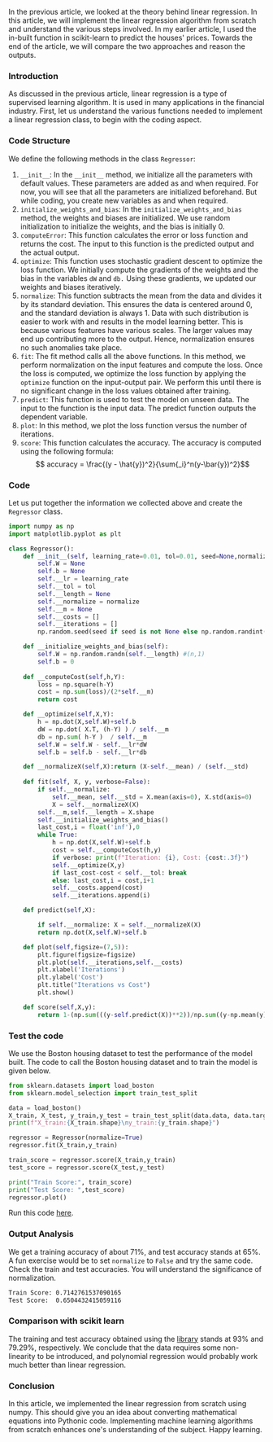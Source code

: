 In the previous article, we looked at the theory behind linear regression. In this article, we will implement the linear regression algorithm from scratch and understand the various steps involved. In my earlier article, I used the in-built function in scikit-learn to predict the houses' prices. Towards the end of the article, we will compare the two approaches and reason the outputs.

### Introduction

As discussed in the previous article, linear regression is a type of supervised learning algorithm. It is used in many applications in the financial industry. First, let us understand the various functions needed to implement a linear regression class, to begin with the coding aspect. 

### Code Structure

We define the following methods in the class `Regressor`:
1. `__init__`: In the `__init__` method, we initialize all the parameters with default values. These parameters are added as and when required. For now, you will see that all the parameters are initialized beforehand. But while coding, you create new variables as and when required.
2. `initialize_weights_and_bias`: In the `initialize_weights_and_bias` method, the weights and biases are initialized. We use random initialization to initialize the weights, and the bias is initially 0. 
3. `computeError`: This function calculates the error or loss function and returns the cost. The input to this function is the predicted output and the actual output. 
4. `optimize`: This function uses stochastic gradient descent to optimize the loss function. We initially compute the gradients of the weights and the bias in the variables `dW` and `db.` Using these gradients, we updated our weights and biases iteratively.
5. `normalize`: This function subtracts the mean from the data and divides it by its standard deviation. This ensures the data is centered around 0, and the standard deviation is always 1. Data with such distribution is easier to work with and results in the model learning better. This is because various features have various scales. The larger values may end up contributing more to the output. Hence, normalization ensures no such anomalies take place. 
6. `fit`: The fit method calls all the above functions. In this method, we perform normalization on the input features and compute the loss. Once the loss is computed, we optimize the loss function by applying the `optimize` function on the input-output pair. We perform this until there is no significant change in the loss values obtained after training.
7. `predict`: This function is used to test the model on unseen data. The input to the function is the input data. The predict function outputs the dependent variable.
8. `plot`: In this method, we plot the loss function versus the number of iterations.
9. `score`: This function calculates the accuracy. The accuracy is computed using the following formula:
    $$ accuracy = \frac{(y - \hat{y})^2}{\sum{_i}^n(y-\bar{y})^2}$$

### Code 

Let us put together the information we collected above and create the `Regressor` class. 

```py
import numpy as np
import matplotlib.pyplot as plt

class Regressor():
    def __init__(self, learning_rate=0.01, tol=0.01, seed=None,normalize=False):
        self.W = None
        self.b = None
        self.__lr = learning_rate
        self.__tol = tol
        self.__length = None
        self.__normalize = normalize
        self.__m = None
        self.__costs = []
        self.__iterations = []
        np.random.seed(seed if seed is not None else np.random.randint(100))

    def __initialize_weights_and_bias(self):
        self.W = np.random.randn(self.__length) #(n,1)
        self.b = 0
        
    def __computeCost(self,h,Y):
        loss = np.square(h-Y)
        cost = np.sum(loss)/(2*self.__m)
        return cost

    def __optimize(self,X,Y):
        h = np.dot(X,self.W)+self.b
        dW = np.dot( X.T, (h-Y) ) / self.__m
        db = np.sum( h-Y )  / self.__m
        self.W = self.W - self.__lr*dW
        self.b = self.b - self.__lr*db

    def __normalizeX(self,X):return (X-self.__mean) / (self.__std)
    
    def fit(self, X, y, verbose=False):
        if self.__normalize:
            self.__mean, self.__std = X.mean(axis=0), X.std(axis=0)
            X = self.__normalizeX(X)
        self.__m,self.__length = X.shape
        self.__initialize_weights_and_bias()
        last_cost,i = float('inf'),0
        while True:
            h = np.dot(X,self.W)+self.b
            cost = self.__computeCost(h,y)
            if verbose: print(f"Iteration: {i}, Cost: {cost:.3f}")
            self.__optimize(X,y)
            if last_cost-cost < self.__tol: break
            else: last_cost,i = cost,i+1
            self.__costs.append(cost)
            self.__iterations.append(i)

    def predict(self,X):

        if self.__normalize: X = self.__normalizeX(X)
        return np.dot(X,self.W)+self.b

    def plot(self,figsize=(7,5)):
        plt.figure(figsize=figsize)
        plt.plot(self.__iterations,self.__costs)
        plt.xlabel('Iterations')
        plt.ylabel('Cost')
        plt.title("Iterations vs Cost")
        plt.show()

    def score(self,X,y):
        return 1-(np.sum(((y-self.predict(X))**2))/np.sum((y-np.mean(y))**2))

```
### Test the code 

We use the Boston housing dataset to test the performance of the model built. The code to call the Boston housing dataset and to train the model is given below.

```py
from sklearn.datasets import load_boston
from sklearn.model_selection import train_test_split

data = load_boston()
X_train, X_test, y_train,y_test = train_test_split(data.data, data.target,test_size=0.1)
print(f"X_train:{X_train.shape}\ny_train:{y_train.shape}")

regressor = Regressor(normalize=True)
regressor.fit(X_train,y_train)

train_score = regressor.score(X_train,y_train)
test_score = regressor.score(X_test,y_test)

print("Train Score:", train_score)
print("Test Score: ",test_score)
regressor.plot()

```
Run this code [here](https://repl.it/@lalithNarayan/SuperiorDeficientType).


### Output Analysis

We get a training accuracy of about 71%, and test accuracy stands at 65%. A fun exercise would be to set `normalize` to `False` and try the same code. Check the train and test accuracies. You will understand the significance of normalization.

```bash
Train Score: 0.7142761537090165
Test Score:  0.6504432415059116
```

### Comparison with scikit learn

The training and test accuracy obtained using the [library](/engineering-education/house-price-prediction/) stands at 93% and 79.29%, respectively. We conclude that the data requires some non-linearity to be introduced, and polynomial regression would probably work much better than linear regression. 

### Conclusion

In this article, we implemented the linear regression from scratch using numpy. This should give you an idea about converting mathematical equations into Pythonic code. Implementing machine learning algorithms from scratch enhances one's understanding of the subject. Happy learning. 